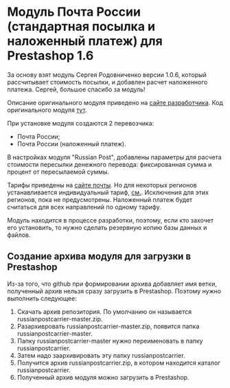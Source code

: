 Модуль Почта России (стандартная посылка и наложенный платеж) для Prestashop 1.6
================================================================================

За основу взят модуль Сергея Родовниченко версии 1.0.6, который рассчитывает стоимость посылки, и добавлен расчет наложенного платежа. Сергей, большое спасибо за модуль!

Описание оригинального модуля приведено на [сайте разработчика](http://www.handmadesite.net/2012/12/pochta-rossii-dlya-prestashop-1-5-pervaya-rabochaya-versiya/).
Код оригинального модуля [тут](http://code.google.com/p/russianpostcarrier/).

При установке модуля создаются 2 перевозчика: 
* Почта России;
* Почта России (наложенный платеж).

В настройках модуля "Russian Post", добавлены параметры для расчета стоимости пересылки денежного перевода: фиксированная сумма и процент от пересылаемой суммы.

Тарифы приведены на [сайте почты](http://www.russianpost.ru/rp/servise/ru/home/finuslug/cybermoney_russia).
Но для некоторых регионов устанавливается индивидуальный тариф, [см.](http://www.russianpost.ru/rp/servise/ru/home/finuslug/cybermoney_russia/cybermoney_russia_regions).
Исключения для этих регионов, пока не предусмотрены. Наложенный платеж будет считаться для всех направлений по одному тарифу.

Модуль находится в процессе разработки, поэтому, если кто захочет его установить, то нужно сделать резервную копию базы данных и файлов.

Создание архива модуля для загрузки в Prestashop
------------------------------------------------
Из-за того, что github при формировании архива добавляет имя ветки, полученный архив нельзя сразу загрузить в Prestashop.
Поэтому нужно выполнить следующее:

1. Скачать архив репозитория. По умолчанию он называется russianpostcarrier-master.zip.
2. Разархивровать russianpostcarrier-master.zip, появится папка russianpostcarrier-master.
3. Папку russianpostcarrier-master нужно переименовать в папку russianpostcarrier.
4. Затем надо заархивировать эту папку russianpostcarrier.
5. Получится архив russianpostcarrier.zip, в котором находится каталог russianpostcarrier.
6. Полученный архив модуля можно загрузить в Prestashop.
